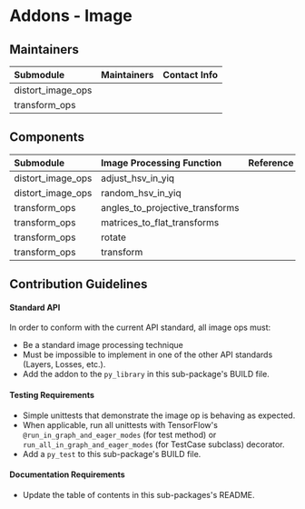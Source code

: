 # Addons - Image

## Maintainers
| Submodule  |  Maintainers  | Contact Info   |
|:---------- |:----------- |:--------------|
| distort_image_ops |  |  | 
| transform_ops |  |  | 

## Components 
| Submodule  | Image Processing Function |  Reference  |
|:---------- |:----------- |:----------- |
| distort_image_ops |  adjust_hsv_in_yiq |  |
| distort_image_ops | random_hsv_in_yiq |  |
| transform_ops | angles_to_projective_transforms | | 
| transform_ops | matrices_to_flat_transforms | | 
| transform_ops | rotate | | 
| transform_ops | transform |  | 

## Contribution Guidelines
#### Standard API
In order to conform with the current API standard, all image ops
must:
 * Be a standard image processing technique 
 * Must be impossible to implement in one of the other API
 standards (Layers, Losses, etc.).
 * Add the addon to the `py_library` in this sub-package's BUILD file.

#### Testing Requirements
 * Simple unittests that demonstrate the image op is behaving as
    expected.
 * When applicable, run all unittests with TensorFlow's
   `@run_in_graph_and_eager_modes` (for test method)
   or `run_all_in_graph_and_eager_modes` (for TestCase subclass)
   decorator.
 * Add a `py_test` to this sub-package's BUILD file.

#### Documentation Requirements
 * Update the table of contents in this sub-packages's README.
